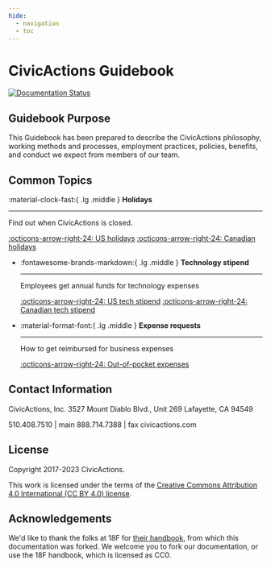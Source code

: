```yaml
---
hide:
  - navigation
  - toc
---
```


# CivicActions Guidebook

[![Documentation Status](https://readthedocs.org/projects/civicactions-handbook/badge/?version=latest)](https://guidebook.civicactions.com/en/latest/?badge=latest)

## <a name="purpose"></a>Guidebook Purpose

This Guidebook has been prepared to describe the CivicActions philosophy, working methods and processes, employment practices, policies, benefits, and conduct we expect from members of our team.

## Common Topics

<div class="grid cards" markdown>

:material-clock-fast:{ .lg .middle } **Holidays**

---

Find out when CivicActions is closed.

[:octicons-arrow-right-24: US holidays](#)
[:octicons-arrow-right-24: Canadian holidays](#)

- :fontawesome-brands-markdown:{ .lg .middle } **Technology stipend**

  ***

  Employees get annual funds for technology expenses

  [:octicons-arrow-right-24: US tech stipend](#)
  [:octicons-arrow-right-24: Canadian tech stipend](#)

- :material-format-font:{ .lg .middle } **Expense requests**

  ***

  How to get reimbursed for business expenses

  [:octicons-arrow-right-24: Out-of-pocket expenses](#)

</div>


## Contact Information

CivicActions, Inc.
3527 Mount Diablo Blvd., Unit 269
Lafayette, CA 94549

510.408.7510 | main
888.714.7388 | fax
civicactions.com

## License

Copyright 2017-2023 CivicActions.

This work is licensed under the terms of the [Creative Commons Attribution 4.0 International (CC BY 4.0) license](LICENSE.md).

## Acknowledgements

We'd like to thank the folks at 18F for [their handbook](https://github.com/18F/handbook), from which this documentation was forked. We welcome you to fork our documentation, or use the 18F handbook, which is licensed as CC0.
